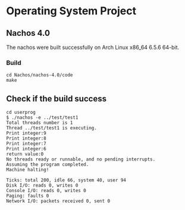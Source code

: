 # Operating System Project

## Nachos 4.0
The nachos were built successfully on Arch Linux x86_64 6.5.6 64-bit.

### Build
```
cd Nachos/nachos-4.0/code
make
```

## Check if the build success
```
cd userprog
$ ./nachos -e ../test/test1
Total threads number is 1
Thread ../test/test1 is executing.
Print integer:9
Print integer:8
Print integer:7
Print integer:6
return value:0
No threads ready or runnable, and no pending interrupts.
Assuming the program completed.
Machine halting!

Ticks: total 200, idle 66, system 40, user 94
Disk I/O: reads 0, writes 0
Console I/O: reads 0, writes 0
Paging: faults 0
Network I/O: packets received 0, sent 0
```
